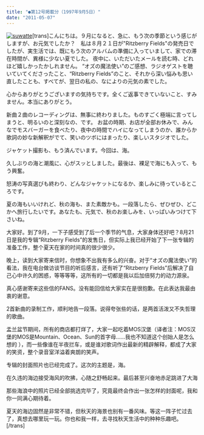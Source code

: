 ```yaml
---
title: "●第12号掲載分（1997年9月5日）"
date: "2011-05-07"
---
```


[![suwatte](images/suwatte.jpg)](https://forritz.org/home/wp-content/uploads/2011/05/suwatte.jpg)\[trans\]こんにちは。９月になると、急に、もう次の季節という感じがしますが、お元気でしたか？　私は８月２１日が"Ritzberry Fields"の発売日でしたが、実生活では、既にもう次のアルバムの準備に入っていまして、家での滞在時間が、異様に少ない夏でした。 夜中に、いただいたメールを読む時、どれほど嬉しかったかしれません。 “オズの魔法使い”のご感想、ラジオゲストを聴いていてくださったこと、“Ritzberry Fields”のこと、それから深い悩みも思い直したことも、すべてが、翌日の私の、なによりの元気の素でした。

心からありがとうございますの気持ちです。全くご返事できていないこと、すみません。本当にありがとう。

新曲２曲のレコーディングは、無事に終わりました。ものすごく極端に言ってしまうと、明るいのと深刻なの、です。 お盆の時期、お店が全部お休みで、みんなでモスバーガーを食べたり、夜中の時間でハイになってしまうのか、誰からか歌詞の妙な新解釈がでて、笑いのツボにはまったり、楽しいスタジオでした。

ジャケット撮影も、もう済んでいます。今回は、海。

久しぶりの海と潮風に、心がスッとしました。最後は、裸足で海にも入って、もう興奮。

怒涛の写真選びも終わり、どんなジャケットになるか、楽しみに待っているところです。

夏の海もいいけれど、秋の海も、また素敵かも。一段落したら、ぜひぜひ、どこかへ旅行したいです。あなたも、元気で、秋のお楽しみを、いっぱいみつけて下さいね。

大家好。到了9月，一下子感受到了后一个季节的气息，大家身体还好吧？8月21日是我的专辑“Ritzberry Fields”的发售日，但实际上我已经开始了下一张专辑的准备工作，整个夏天在家的时间真的很少很少。

晚上，读到大家寄来信时，你想象不出我有多么的兴奋。对于“オズの魔法使い”的看法，我在电台做访谈节目的听后感言，还有听了“Ritzberry Fields”后解决了自己心中许久的困惑，等等等等，这所有的一切都是我以后加倍努力的动力源泉。

真心感谢寄来这些信的FANS。没有能回信给大家实在是很抱歉。在此表达我最由衷的谢意。

2首新曲的录制工作，顺利地告一段落。说得夸张些的话，是两首活泼又不失哲理的歌曲。

盂兰盆节期间，所有的商店都打烊了，大家一起吃着MOS汉堡（译者注：MOS汉堡的MOS是Mountain、Ocean、Sun的首字母……我也不知道这个创始人是怎么想的 ），而一些像谁在半夜拦车，或是谁对歌词作出最新的精辟解释，都成了大家的笑资，整个录音室洋溢着爽朗的笑声。

专辑的封面照片也已经完成了。这次的主题是，海。

在久违的海边接受海风的吹拂，心随之舒畅起来。最后甚至兴奋地赤足跳进了大海

那些海浪中的照片已经全部挑选完毕了，究竟最终会作出一张怎样的封面呢，我和你一同满心期待着。

夏天的海边固然是非常不错，但秋天的海景也别有一番风味。等这一阵子忙过去了，真想去哪里玩一玩。你也和我一样，去寻找秋天生活中的种种乐趣吧。 \[/trans\]

